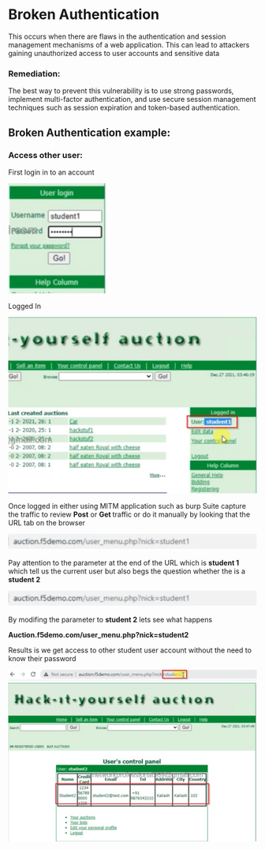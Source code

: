 #  Broken Authentication

<p>This occurs when there are flaws in the authentication and session management mechanisms of a web application. This can lead to attackers gaining unauthorized access to user accounts and sensitive data</p>

### Remediation:
<p>The best way to prevent this vulnerability is to use strong passwords, implement multi-factor authentication, and use secure session management techniques such as session expiration and token-based authentication. 
</p>

## Broken Authentication example:

### Access other user:
<p>First login in to an account </p>
<img src="https://github.com/Jay-Jay23/OWASP_Top_10/blob/main/RedTeam%20project/images/Broken.png" alt="broken">
<p>Logged In</p>
<img src="https://github.com/Jay-Jay23/OWASP_Top_10/blob/main/RedTeam%20project/images/Broken1.png" alt="broken">

<p>Once logged in either using MITM application such as burp Suite capture the traffic to review <b>Post</b> or <b>Get </b> traffic or do it manually by looking that the URL tab on the browser</p>
<img src="https://github.com/Jay-Jay23/OWASP_Top_10/blob/main/RedTeam%20project/images/Broken3.png" alt="broken">

<p>Pay attention to the parameter at the end of the URL which is <b>student 1</B> which tell us the current user but also begs the question whether the is a <b>student 2</B> </p>
<img src="https://github.com/Jay-Jay23/OWASP_Top_10/blob/main/RedTeam%20project/images/Broken3.png" alt="broken">

<p>By modifing the parameter to <b>student 2</B> lets see what happens</p>
<p><b>Auction.f5demo.com/user_menu.php?nick=student2</b></p>

<p>Results is we get access to other student user account without the need to know their password </p>
<img src="https://github.com/Jay-Jay23/OWASP_Top_10/blob/main/RedTeam%20project/images/Broken4.png" alt="broken">




